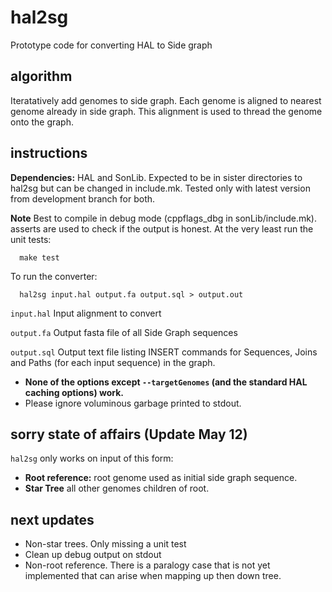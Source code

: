 # hal2sg
Prototype code for converting HAL to Side graph

## algorithm

Iteratatively add genomes to side graph.  Each genome is aligned to nearest genome already in side graph.  This alignment is used to thread the genome onto the graph.

## instructions

**Dependencies:**  HAL and SonLib.  Expected to be in sister directories to hal2sg but can be changed in include.mk.  Tested only with latest version from development branch for both. 

**Note** Best to compile in debug mode (cppflags_dbg in sonLib/include.mk).  asserts are used to check if the output is honest.  At the very least run the unit tests:

	  make test

To run the converter:

	  hal2sg input.hal output.fa output.sql > output.out

`input.hal` Input alignment to convert

`output.fa` Output fasta file of all Side Graph sequences

`output.sql` Output text file listing INSERT commands for Sequences, Joins and Paths (for each input sequence) in the graph.

* **None of the options except `--targetGenomes` (and the standard HAL caching options) work.**
* Please ignore voluminous garbage printed to stdout.

## sorry state of affairs (Update May 12)

`hal2sg` only works on input of this form:
* **Root reference:** root genome used as initial side graph sequence.
* **Star Tree** all other genomes children of root. 

## next updates

* Non-star trees.  Only missing a unit test
* Clean up debug output on stdout
* Non-root reference.   There is a paralogy case that is not yet implemented that can arise when mapping up then down tree.  





